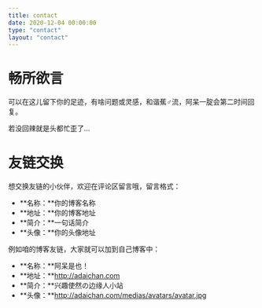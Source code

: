 ```yaml
---
title: contact
date: 2020-12-04 00:00:00
type: "contact"
layout: "contact"
---
```


# 畅所欲言

可以在这儿留下你的足迹，有啥问题或灵感，和谐蕉♂流，阿呆一腚会第二时间回复。

若没回辣就是头都忙歪了...

# 友链交换
想交换友链的小伙伴，欢迎在评论区留言哦，留言格式：
* **名称：**你的博客名称
* **地址：**你的博客地址
* **简介：**一句话简介
* **头像：**你的头像地址

例如咱的博客友链，大家就可以加到自己博客中：
* **名称：**阿呆是也！
* **地址：**http://adaichan.com
* **简介：**兴趣使然の边缘人小站
* **头像：**http://adaichan.com/medias/avatars/avatar.jpg